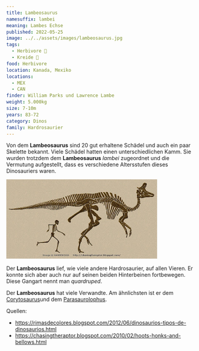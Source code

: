 ```yaml
---
title: Lambeosaurus
namesuffix: lambei
meaning: Lambes Echse
published: 2022-05-25
image: ../../assets/images/lambeosaurus.jpg
tags:
  - Herbivore 🌿
  - Kreide 🦴
food: Herbivore
location: Kanada, Mexiko
locations:
  - MEX
  - CAN
finder: William Parks und Lawrence Lambe
weight: 5.000kg
size: 7-10m
years: 83-72
category: Dinos
family: Hardrosaurier
---
```

Von dem **Lambeosaurus** sind 20 gut erhaltene Schädel und auch ein paar Skelette bekannt. Viele Schädel hatten einen unterschiedlichen Kamm. Sie wurden trotzdem dem **Lambeosaurus** *lambei* zugeordnet und die Vermutung aufgestellt, dass es verschiedene Altersstufen dieses Dinosauriers waren.

![Lambeosaurus Skelett](../../assets/images/lambeosaurus-skelett.jpg)

Der **Lambeosaurus** lief, wie viele andere Hardrosaurier, auf allen Vieren. Er konnte sich aber auch nur auf seinen beiden Hinterbeinen fortbewegen. Diese Gangart nennt man *quardruped*.

Der **Lambeosaurus** hat viele Verwandte. Am ähnlichsten ist er dem [Corytosaurus](/dinos/corythosaurus/)und dem [Parasaurolophus](/dinos/parasuarolophus/).

Quellen:

* <https://rimasdecolores.blogspot.com/2012/06/dinosaurios-tipos-de-dinosaurios.html>
* <https://chasingtheraptor.blogspot.com/2010/02/hoots-honks-and-bellows.html>
